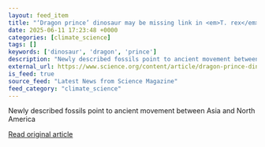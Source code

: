 ```yaml
---
layout: feed_item
title: "‘Dragon prince’ dinosaur may be missing link in <em>T. rex</em> evolution"
date: 2025-06-11 17:23:48 +0000
categories: [climate_science]
tags: []
keywords: ['dinosaur', 'dragon', 'prince']
description: "Newly described fossils point to ancient movement between Asia and North America"
external_url: https://www.science.org/content/article/dragon-prince-dinosaur-may-be-missing-link-t-rex-evolution
is_feed: true
source_feed: "Latest News from Science Magazine"
feed_category: "climate_science"
---
```


Newly described fossils point to ancient movement between Asia and North America

[Read original article](https://www.science.org/content/article/dragon-prince-dinosaur-may-be-missing-link-t-rex-evolution)
